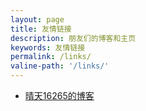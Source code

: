 ```yaml
---
layout: page
title: 友情链接
description: 朋友们的博客和主页
keywords: 友情链接
permalink: /links/
valine-path: '/links/'
---
```


<ul>
<li><a href="https://blog.qingtian16265.com/">晴天16265的博客</a></li>
</ul>
